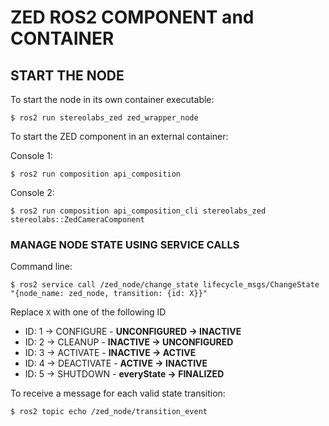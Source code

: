 # ZED ROS2 COMPONENT and CONTAINER

## START THE NODE

To start the node in its own container executable:

``` 
$ ros2 run stereolabs_zed zed_wrapper_node
```

To start the ZED component in an external container:

Console 1:
```
$ ros2 run composition api_composition
```

Console 2:

```
$ ros2 run composition api_composition_cli stereolabs_zed stereolabs::ZedCameraComponent
```

### MANAGE NODE STATE USING SERVICE CALLS

Command line:
```
$ ros2 service call /zed_node/change_state lifecycle_msgs/ChangeState "{node_name: zed_node, transition: {id: X}}"
```

Replace `X` with one of the following ID
* ID: 1 -> CONFIGURE  - **UNCONFIGURED -> INACTIVE**
* ID: 2 -> CLEANUP    - **INACTIVE -> UNCONFIGURED**
* ID: 3 -> ACTIVATE   - **INACTIVE -> ACTIVE**
* ID: 4 -> DEACTIVATE - **ACTIVE -> INACTIVE**
* ID: 5 -> SHUTDOWN   - **everyState -> FINALIZED**

To receive a message for each valid state transition:
```
$ ros2 topic echo /zed_node/transition_event
```
